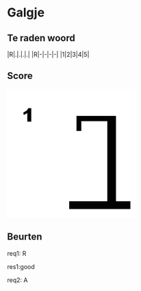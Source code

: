 # Galgje

## Te raden woord

|R|.|.|.|.|
|R|-|-|-|-|
|1|2|3|4|5|

## Score
![gallow](./images/1.png)

## Beurten
req1: R

res1:good

req2: A